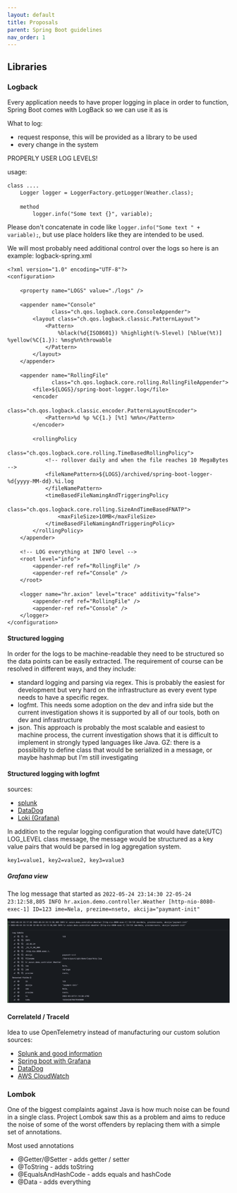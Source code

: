 ```yaml
---
layout: default
title: Proposals
parent: Spring Boot guidelines
nav_order: 1
---
```



## Libraries 
### Logback
Every application needs to have proper logging in place in order to function, Spring Boot comes with LogBack so we can use it as is

What to log:
- request response, this will be provided as a library to be used
- every change in the system

PROPERLY USER LOG LEVELS! 

usage:
```
class ....
    Logger logger = LoggerFactory.getLogger(Weather.class);
    
    method
        logger.info("Some text {}", variable);
```

Please don't concatenate in code like ```logger.info("Some text " + variable);```, but use place holders like they are intended to be used.

We will most probably need additional control over the logs so here is an example:
logback-spring.xml
```
<?xml version="1.0" encoding="UTF-8"?>
<configuration>

    <property name="LOGS" value="./logs" />

    <appender name="Console"
              class="ch.qos.logback.core.ConsoleAppender">
        <layout class="ch.qos.logback.classic.PatternLayout">
            <Pattern>
                %black(%d{ISO8601}) %highlight(%-5level) [%blue(%t)] %yellow(%C{1.}): %msg%n%throwable
            </Pattern>
        </layout>
    </appender>

    <appender name="RollingFile"
              class="ch.qos.logback.core.rolling.RollingFileAppender">
        <file>${LOGS}/spring-boot-logger.log</file>
        <encoder
                class="ch.qos.logback.classic.encoder.PatternLayoutEncoder">
            <Pattern>%d %p %C{1.} [%t] %m%n</Pattern>
        </encoder>

        <rollingPolicy
                class="ch.qos.logback.core.rolling.TimeBasedRollingPolicy">
            <!-- rollover daily and when the file reaches 10 MegaBytes -->
            <fileNamePattern>${LOGS}/archived/spring-boot-logger-%d{yyyy-MM-dd}.%i.log
            </fileNamePattern>
            <timeBasedFileNamingAndTriggeringPolicy
                    class="ch.qos.logback.core.rolling.SizeAndTimeBasedFNATP">
                <maxFileSize>10MB</maxFileSize>
            </timeBasedFileNamingAndTriggeringPolicy>
        </rollingPolicy>
    </appender>

    <!-- LOG everything at INFO level -->
    <root level="info">
        <appender-ref ref="RollingFile" />
        <appender-ref ref="Console" />
    </root>

    <logger name="hr.axion" level="trace" additivity="false">
        <appender-ref ref="RollingFile" />
        <appender-ref ref="Console" />
    </logger>
</configuration>
```

#### Structured logging
In order for the logs to be machine-readable they need to be structured so the data points can be easily extracted. 
The requirement of course can be resolved in different ways, and they include:
- standard logging and parsing via regex. This is probably the easiest for development but very hard on the infrastructure
as every event type needs to have a specific regex. 
- logfmt. This needs some adoption on the dev and infra side but the current investigation shows it is 
supported by all of our tools, both on dev and infrastructure
- json. This approach is probably the most scalable and easiest to machine process, the current investigation shows that
it is difficult to implement in strongly typed languages like Java. GZ: there is a possibility to define class that would 
be serialized in a message, or maybe hashmap but I'm still investigating

#### Structured logging with logfmt

sources:
- [splunk](https://dev.splunk.com/enterprise/docs/developapps/addsupport/logging/loggingbestpractices/)
- [DataDog](https://docs.datadoghq.com/logs/log_configuration/parsing/?tab=matchers0)
- [Loki (Grafana)](https://grafana.com/blog/2020/10/28/loki-2.0-released-transform-logs-as-youre-querying-them-and-set-up-alerts-within-loki/#filter)


In addition to the regular logging configuration that would have date(UTC) LOG_LEVEL class message, the message would be structured as a key value pairs that would be parsed in log aggregation system. 
```
key1=value1, key2=value2, key3=value3
```


##### Grafana view
The log message that started as ```2022-05-24 23:14:30
22-05-24 23:12:58,805 INFO hr.axion.demo.controller.Weather [http-nio-8080-exec-1] ID=123 ime=Nela, prezime=nseto, akcija="paymant-init"```

![grafana search](./img/grafana-logfmt.png)


#### CorrelateId / TraceId
Idea to use OpenTelemetry instead of manufacturing our custom solution 
sources:
- [Splunk and good information](https://www.splunk.com/en_us/data-insider/what-is-opentelemetry.html#important-to-devops)
- [Spring boot with Grafana](https://grafana.com/blog/2022/04/26/set-up-and-observe-a-spring-boot-application-with-grafana-cloud-prometheus-and-opentelemetry/https://grafana.com/blog/2022/04/26/set-up-and-observe-a-spring-boot-application-with-grafana-cloud-prometheus-and-opentelemetry/)
- [DataDog](https://docs.datadoghq.com/tracing/setup_overview/open_standards/)
- [AWS CloudWatch](https://docs.aws.amazon.com/AmazonCloudWatch/latest/monitoring/CloudWatch-Agent-open-telemetry.html)


### Lombok
One of the biggest complaints against Java is how much noise can be found in a single class. Project Lombok saw this as a problem and aims to reduce the noise of some of the worst offenders by replacing them with a simple set of annotations.

Most used annotations
- @Getter/@Setter - adds getter / setter
- @ToString - adds toString 
- @EqualsAndHashCode - adds equals and hashCode
- @Data - adds everything